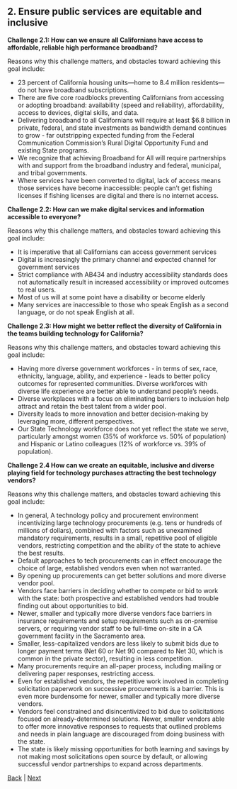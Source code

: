 ## 2. Ensure public services are equitable and inclusive
**Challenge 2.1: How can we ensure all Californians have access to affordable, reliable high performance broadband?**

Reasons why this challenge matters, and obstacles toward achieving this goal include: 

- 23 percent of California housing units—home to 8.4 million residents—do not have broadband subscriptions.
- There are five core roadblocks preventing Californians from accessing or adopting broadband: availability (speed and reliability), affordability, access to devices, digital skills, and data. 
- Delivering broadband to all Californians will require at least $6.8 billion in private, federal, and state investments as bandwidth demand continues to grow - far outstripping expected funding from the Federal Communication Commission’s Rural Digital Opportunity Fund and existing State programs. 
- We recognize that achieving Broadband for All will require partnerships with and support from the broadband industry and federal, municipal, and tribal governments.
- Where services have been converted to digital, lack of access means those services have become inaccessible: people can’t get fishing licenses if fishing licenses are digital and there is no internet access. 

**Challenge 2.2: How can we make digital services and information accessible to everyone?**

Reasons why this challenge matters, and obstacles toward achieving this goal include: 

- It is imperative that all Californians can access government services
- Digital is increasingly the primary channel and expected channel for government services
- Strict compliance with AB434 and industry accessibility standards does not automatically result in increased accessibility or improved outcomes to real users.  
- Most of us will at some point have a disability or become elderly
- Many services are inaccessible to those who speak English as a second language, or do not speak English at all. 

**Challenge 2.3: How might we better reflect the diversity of California in the teams building technology for California?**

Reasons why this challenge matters, and obstacles toward achieving this goal include: 

- Having more diverse government workforces - in terms of sex, race, ethnicity, language, ability, and experience - leads to better policy outcomes for represented communities. Diverse workforces with diverse life experience are better able to understand people’s needs. 
- Diverse workplaces with a focus on eliminating barriers to inclusion help attract and retain the best talent from a wider pool.  
- Diversity leads to more innovation and better decision-making by leveraging more, different perspectives. 
- Our State Technology workforce does not yet reflect the state we serve, particularly amongst women (35% of workforce vs. 50% of population) and Hispanic or Latino colleagues (12% of workforce vs. 39% of population). 

**Challenge 2.4 How can we create an equitable, inclusive and diverse playing field for technology purchases attracting the best technology vendors?**

Reasons why this challenge matters, and obstacles toward achieving this goal include: 

- In general, A technology policy and procurement environment incentivizing large technology procurements (e.g. tens or hundreds of millions of dollars), combined with factors such as unexamined mandatory requirements, results in a small, repetitive pool of eligible vendors, restricting competition and the ability of the state to achieve the best results. 
- Default approaches to tech procurements can in effect encourage the choice of large, established vendors even when not warranted.
- By opening up procurements can get better solutions and more diverse vendor pool.
- Vendors face barriers in deciding whether to compete or bid to work with the state: both prospective and established vendors had trouble finding out about opportunities to bid. 
- Newer, smaller and typically more diverse vendors face barriers in insurance requirements and setup requirements such as on-premise servers, or requiring vendor staff to be full-time on-site in a CA government facility in the Sacramento area.
- Smaller, less-capitalized vendors are less likely to submit bids due to longer payment terms (Net 60 or Net 90 compared to Net 30, which is common in the private sector), resulting in less competition.
- Many procurements require an all-paper process, including mailing or delivering paper responses, restricting access.  
- Even for established vendors, the repetitive work involved in completing solicitation paperwork on successive procurements is a barrier. This is even more burdensome for newer, smaller and typically more diverse vendors.
- Vendors feel constrained and disincentivized to bid due to solicitations focused on already-determined solutions. Newer, smaller vendors able to offer more innovative responses to requests that outlined problems and needs in plain language are discouraged from doing business with the state.
- The state is likely missing opportunities for both learning and savings by not making most solicitations open source by default, or allowing successful vendor partnerships to expand across departments.

[Back](./challenge/one.html) | [Next](./challenge/three.html)